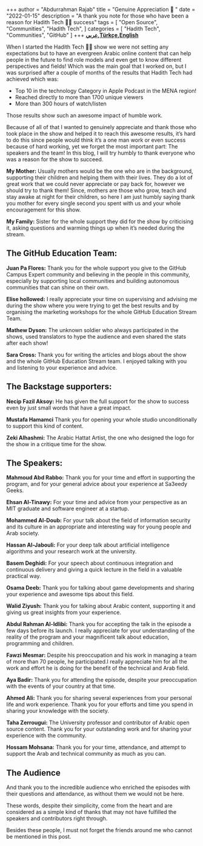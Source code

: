 +++
author = "Abdurrahman Rajab"
title = "Genuine Appreciation 🙏 "
date = "2022-01-15"
description = "A thank you note for those who have been a reason for Hadith Tech 🐬🤩 success"
tags = [
    "Open Source",
    "Communities",
    "Hadith Tech",
]
categories = [
    "Hadith Tech",
    "Communities",
    "GitHub"
]
+++
**[عربي](../../../ar/post/thank_you/),[Türkçe](../../../tr/post/tesekkurler/),[English](../../../post/thank_you/)**

When I started the Hadith Tech 🐬🤩 show we were not setting any expectations but to have an evergreen Arabic online content that can help people in the future to find role models and even get to know different perspectives and fields! Which was the main goal that I worked on, but I was surprised after a couple of months of the results that Hadith Tech had achieved which was: 
- Top 10 in the technology Category in Apple Podcast in the MENA region! 
- Reached directly to more than 1700 unique viewers
- More than 300 hours of watch/listen 

Those results show such an awesome impact of humble work.

Because of all of that I wanted to genuinely appreciate and thank those who took place in the show and helped it to reach this awesome results, it’s hard to do this since people would think it’s a one man work or even success because of hard working, yet we forget the most important part: The speakers and the team! In this blog, I will try humbly to thank everyone who was a reason for the show to succeed. 

**My Mother:**
Usually mothers would be the one who are in the background, supporting their children and helping them with their lives. They do a lot of great work that we could never appreciate or pay back for, however we should try to thank them! Since, mothers are those who grow, teach and stay awake at night for their children, so here I am just humbly saying thank you mother for every single second you spent with us and your whole encouragement for this show. 

**My Family:**
Sister for the whole support they did for the show by criticising it, asking questions and warming things up when it’s needed during the stream. 

## The GitHub Education Team:

**Juan Pa Flores:**
 Thank you for the whole support you give to the GitHub Campus Expert community and believing in the people in this community, especially by supporting local communities and building autonomous communities that can shine on their own. 

**Elise hollowed:** I really appreciate your time on supervising and advising me during the show where you were trying to get the best results and by organising the marketing workshops for the whole GitHub Education Stream Team. 

**Mathew Dyson:**
 The unknown soldier who always participated in the shows, used translators to hype the audience and even shared the stats after each show! 

**Sara Cross:**
 Thank you for writing the articles and blogs about the show and the whole GitHub Education Stream team. I enjoyed talking with you and listening to your experience and advice. 

## The Backstage supporters: 

**Necip Fazil Aksoy:**
He has given the full support for the show to success even by just small words that have a great impact. 

**Mustafa Hamamci** 
Thank you for opening your whole studio unconditionally to support this kind of content. 

**Zeki Alhashmi:** The Arabic Hattat Artist, the one who designed the logo for the show in a critique time for the show. 

## The Speakers: 

 **Mahmoud Abd Rabbo:**
 Thank you for your time and effort in supporting the program, and for your general advice about your experience at Sa3eedy Geeks.

 **Ehsan Al-Tinawy:**
 For your time and advice from your perspective as an MIT graduate and software engineer at a startup.

 **Mohammed Al-Doub:**
 For your talk about the field of information security and its culture in an appropriate and interesting way for young people and Arab society.

**Hassan Al-Jabouli:**
 For your deep talk about artificial intelligence algorithms and your research work at the university.

**Basem Deghidi:** 
For your speech about continuous integration and continuous delivery and giving a quick lecture in the field in a valuable practical way.

**Osama Deeb:**
Thank you for talking about game developments and sharing your experience and awesome tips about this field.

**Walid Ziyush:** 
Thank you for talking about Arabic content, supporting it and giving us great insights from your experience.

**Abdul Rahman Al-Idlibi:**
 Thank you for accepting the talk in the episode a few days before its launch. I really appreciate for your understanding of the reality of the program and your magnificent talk about education, programming and children.

**Fawzi Mesmar:**
 Despite his preoccupation and his work in managing a team of more than 70 people, he participated.I really appreciate him for all the work and effort he is doing for the benefit of the technical and Arab field.

**Aya Badir:**
 Thank you for attending the episode, despite your preoccupation with the events of your country at that time.

**Ahmed Ali:**
 Thank you for sharing several experiences from your personal life and work experience. Thank you for your efforts and time you spend in sharing your knowledge with the society.

**Taha Zerrougui:**
 The University professor and contributor of Arabic open source content. Thank you for your outstanding work and for sharing your experience with the community.

**Hossam Mohsana:**
 Thank you for your time, attendance, and attempt to support the Arab and technical community as much as you can.

## The Audience
And thank you to the incredible audience who enriched the episodes with their questions and attendance, as without them we would not be here.

These words, despite their simplicity, come from the heart and are considered as a simple kind of thanks that may not have fulfilled the speakers and contributors right through.

Besides these people, I must not forget the friends around me who cannot be mentioned in this post.


